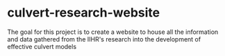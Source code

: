 # culvert-research-website
The goal for this project is to create a website to house all the information and data gathered from the IIHR's research into the development of effective culvert models
